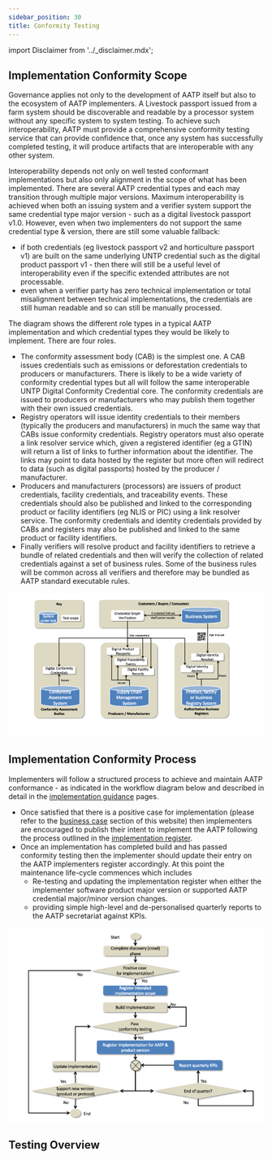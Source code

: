 ```yaml
---
sidebar_position: 30
title: Conformity Testing
---
```


import Disclaimer from '../\_disclaimer.mdx';

<Disclaimer />

## Implementation Conformity Scope

Governance applies not only to the development of AATP itself but also to the ecosystem of AATP implementers. A Livestock passport issued from a farm system should be discoverable and readable by a processor system without any specific system to system testing. To achieve such interoperability, AATP must provide a comprehensive conformity testing service that can provide confidence that, once any system has successfully completed testing, it will produce artifacts that are interoperable with any other system. 

Interoperability depends not only on well tested conformant implementations but also only alignment in the scope of what has been implemented. There are several AATP credential types and each may transition through multiple major versions. Maximum interoperability is achieved when both an issuing system and a verifier system support the same credential type major version - such as a digital livestock passport v1.0. However, even when two implementers do not support the same credential type & version, there are still some valuable fallback:

* if both credentials (eg livestock passport v2 and horticulture passport v1) are built on the same underlying UNTP credential such as the digital product passport v1 - then there will still be a useful level of interoperability even if the specific extended attributes are not processable.
* even when a verifier party has zero technical implementation or total misalignment between technical implementations, the credentials are still human readable and so can still be manually processed. 

The diagram shows the different role types in a typical AATP implementation and which credential types they would be likely to implement. There are four roles.

* The conformity assessment body (CAB) is the simplest one. A CAB issues credentials such as emissions or deforestation credentials to producers or manufacturers.  There is likely to be a wide variety of conformity credential types but all will follow the same interoperable UNTP Digital Conformity Credential core. The conformity credentials are issued to producers or manufacturers who may publish them together with their own issued credentials.
* Registry operators will issue identity credentials to their members (typically the producers and manufacturers) in much the same way that CABs issue conformity credentials. Registry operators must also operate a link resolver service which, given a registered identifier (eg a GTIN) will return a list of links to further information about the identifier.  The links may point to data hosted by the register but more often will redirect to data (such as digital passports) hosted by the producer / manufacturer.
* Producers and manufacturers (processors) are issuers of product credentials, facility credentials, and traceability events. These credentials should also be published and linked to the corresponding product or facility identifiers (eg NLIS or PIC) using a link resolver service. The conformity credentials and identity credentials provided by CABs and registers may also be published and linked to the same product or facility identifiers.
* Finally verifiers will resolve product and facility identifiers to retrieve a bundle of related credentials and then will verify the collection of related credentials against a set of business rules. Some of the business rules will be common across all verifiers and therefore may be bundled as AATP standard executable rules.

![Conformity Scope](Governance_implementation.png)

## Implementation Conformity Process

Implementers will follow a structured process to achieve and maintain AATP conformance - as indicated in the workflow diagram below and described in detail in the [implementation guidance](../guidance) pages.

* Once satisfied that there is a positive case for implementation (please refer to the [business case](../business-case) section of this website) then implementers are encouraged to publish their intent to implement the AATP following the process outlined in the [implementation register](../register).
* Once an implementation has completed build and has passed conformity testing then the implementer should update their entry on the AATP implementers register accordingly. At this point the maintenance life-cycle commences which includes
  * Re-testing and updating the implementation register when either the implementer software product major version or supported AATP credential major/minor version changes.
  * providing simple high-level and de-personalised quarterly reports to the AATP secretariat against KPIs. 

![Conformity Process](Governance_conformity.png)



## Testing Overview



